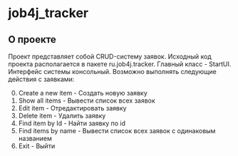 # job4j_tracker

## О проекте
Проект представляет собой CRUD-систему заявок. Исходный код проекта располагается
в пакете ru.job4j.tracker. Главный класс - StartUI. Интерфейс системы консольный.
Возможно выполнять следующие действия с заявками:

0. Create a new item - Создать новую заявку
1. Show all items - Вывести список всех заявок
2. Edit item - Отредактировать заявку
3. Delete item - Удалить заявку
4. Find item by Id - Найти заявку по id
5. Find items by name - Вывести список всех заявок с одинаковым названием
6. Exit - Выйти
